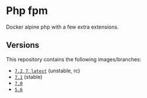 # Php fpm

Docker alpine php with a few extra extensions.

## Versions

This repository contains the following images/branches:


* [`7.2`, `7`, `latest`](https://github.com/Johannestegner/docker-php-fpm/tree/7.2) (unstable, rc)
* [`7.1`](https://github.com/Johannestegner/docker-php-fpm/tree/7.1) (stable)
* [`7.0`](https://github.com/Johannestegner/docker-php-fpm/tree/7.0)
* [`5.6`](https://github.com/Johannestegner/docker-php-fpm/tree/5.6)